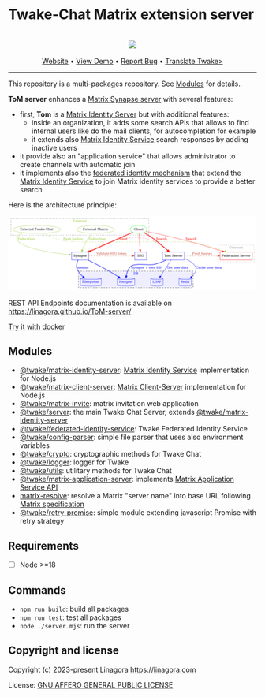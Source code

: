 # Twake-Chat Matrix extension server

<br />
<div align="center">
  <a href="https://github.com/linagora/twake-on-matrix">
    <img src="https://github.com/artembru/ToM-server/assets/146178981/4a5da817-466f-4d4a-8804-3881b672bc42">
  </a>

  <p align="center">
    <a href="https://twake-chat.com">Website</a>
    •
    <a href="https://beta.twake.app/web/#/rooms">View Demo</a>
    •
    <a href="https://github.com/linagora/twake-on-matrix/issues">Report Bug</a>
    •
    <a href="https://hosted.weblate.org/projects/linagora/twake-matrix/#repository">Translate Twake></a>
</p>
</div>

---

This repository is a multi-packages repository. See [Modules](#modules) for details.

**ToM server** enhances a [Matrix Synapse server](https://github.com/element-hq/synapse) with several features:
 * first, **Tom** is a [Matrix Identity Server](https://spec.matrix.org/latest/identity-service-api/) but with additional features:
   * inside an organization, it adds some search APIs that allows to find internal users like do the mail clients, for autocompletion for example
   * it extends also [Matrix Identity Service](https://spec.matrix.org/latest/identity-service-api/) search responses by adding inactive users
 * it provide also an "application service" that allows administrator to create channels with automatic join
 * it implements also the [federated identity mechanism](https://github.com/matrix-org/matrix-spec-proposals/pull/4004) that extend the
   [Matrix Identity Service](https://spec.matrix.org/latest/identity-service-api/) to join Matrix identity services to provide a better search

Here is the architecture principle:

![architecture principle](./docs/arch.png)

REST API Endpoints documentation is available on https://linagora.github.io/ToM-server/

[Try it with docker](./docker.md)

## Modules

* [@twake/matrix-identity-server](./packages/matrix-identity-server):
  [Matrix Identity Service](https://spec.matrix.org/v1.6/identity-service-api/) implementation for Node.js
* [@twake/matrix-client-server](./packages/matrix-client-server/):
  [Matrix Client-Server](https://spec.matrix.org/v1.11/client-server-api/) implementation for Node.js
* [@twake/matrix-invite](./packages/matrix-invite): matrix invitation web application
* [@twake/server](./packages/tom-server): the main Twake Chat Server, extends [@twake/matrix-identity-server](./packages/matrix-identity-server)
* [@twake/federated-identity-service](./packages/federated-identity-service): Twake Federated Identity Service
* [@twake/config-parser](./packages/config-parser): simple file parser that uses also environment variables
* [@twake/crypto](./packages/crypto): cryptographic methods for Twake Chat
* [@twake/logger](./packages/logger): logger for Twake
* [@twake/utils](.packages/utils): utilitary methods for Twake Chat
* [@twake/matrix-application-server](./packages/matrix-application-server): implements
  [Matrix Application Service API](https://spec.matrix.org/v1.6/application-service-api/)
* [matrix-resolve](./packages/matrix-resolve): resolve a Matrix "server name" into base URL following
  [Matrix specification](https://spec.matrix.org/latest/server-server-api/#server-discovery)
* [@twake/retry-promise](packages/retry-promise): simple module extending javascript Promise with retry strategy

## Requirements

- [ ] Node >=18

## Commands

* `npm run build`: build all packages
* `npm run test`: test all packages
* `node ./server.mjs`: run the server

## Copyright and license

Copyright (c) 2023-present Linagora <https://linagora.com>

License: [GNU AFFERO GENERAL PUBLIC LICENSE](./LICENSE)
